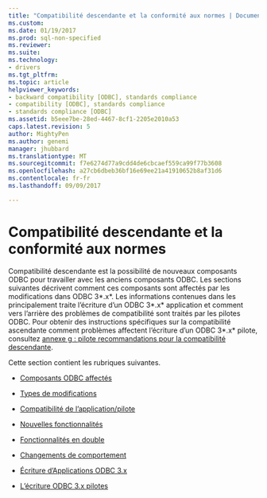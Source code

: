 ```yaml
---
title: "Compatibilité descendante et la conformité aux normes | Documents Microsoft"
ms.custom: 
ms.date: 01/19/2017
ms.prod: sql-non-specified
ms.reviewer: 
ms.suite: 
ms.technology:
- drivers
ms.tgt_pltfrm: 
ms.topic: article
helpviewer_keywords:
- backward compatibility [ODBC], standards compliance
- compatibility [ODBC], standards compliance
- standards compliance [ODBC]
ms.assetid: b5eee7be-28ed-4467-8cf1-2205e2010a53
caps.latest.revision: 5
author: MightyPen
ms.author: genemi
manager: jhubbard
ms.translationtype: MT
ms.sourcegitcommit: f7e6274d77a9cdd4de6cbcaef559ca99f77b3608
ms.openlocfilehash: a27cb6dbeb36bf16e69ee21a41910652b8af31d6
ms.contentlocale: fr-fr
ms.lasthandoff: 09/09/2017

---
```

# <a name="backward-compatibility-and-standards-compliance"></a>Compatibilité descendante et la conformité aux normes
Compatibilité descendante est la possibilité de nouveaux composants ODBC pour travailler avec les anciens composants ODBC. Les sections suivantes décrivent comment ces composants sont affectés par les modifications dans ODBC 3*.x*. Les informations contenues dans les principalement traite l’écriture d’un ODBC 3*.x* application et comment vers l’arrière des problèmes de compatibilité sont traités par les pilotes ODBC. Pour obtenir des instructions spécifiques sur la compatibilité ascendante comment problèmes affectent l’écriture d’un ODBC 3*.x* pilote, consultez [annexe g : pilote recommandations pour la compatibilité descendante](../../../odbc/reference/appendixes/appendix-g-driver-guidelines-for-backward-compatibility.md).  
  
 Cette section contient les rubriques suivantes.  
  
-   [Composants ODBC affectés](../../../odbc/reference/develop-app/affected-odbc-components.md)  
  
-   [Types de modifications](../../../odbc/reference/develop-app/types-of-changes.md)  
  
-   [Compatibilité de l’application/pilote](../../../odbc/reference/develop-app/application-and-driver-compatibility.md)  
  
-   [Nouvelles fonctionnalités](../../../odbc/reference/develop-app/new-features.md)  
  
-   [Fonctionnalités en double](../../../odbc/reference/develop-app/duplicated-features.md)  
  
-   [Changements de comportement](../../../odbc/reference/develop-app/behavioral-changes.md)  
  
-   [Écriture d’Applications ODBC 3.x](../../../odbc/reference/develop-app/writing-odbc-3-x-applications.md)  
  
-   [L’écriture ODBC 3.x pilotes](../../../odbc/reference/develop-app/writing-odbc-3-x-drivers.md)
